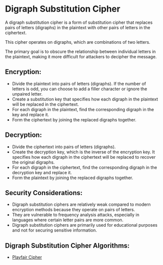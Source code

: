 # Digraph Substitution Cipher

A digraph substitution cipher is a form of substitution cipher that replaces pairs of letters (digraphs) in the plaintext with other pairs of letters in the ciphertext.

This cipher operates on digraphs, which are combinations of two letters.

The primary goal is to obscure the relationship between individual letters in the plaintext, making it more difficult for attackers to decipher the message.

## Encryption:

-   Divide the plaintext into pairs of letters (digraphs). If the number of letters is odd, you can choose to add a filler character or ignore the unpaired letter.
-   Create a substitution key that specifies how each digraph in the plaintext will be replaced in the ciphertext.
-   For each digraph in the plaintext, find the corresponding digraph in the key and replace it.
-   Form the ciphertext by joining the replaced digraphs together.

## Decryption:

-   Divide the ciphertext into pairs of letters (digraphs).
-   Create the decryption key, which is the inverse of the encryption key. It specifies how each digraph in the ciphertext will be replaced to recover the original digraphs.
-   For each digraph in the ciphertext, find the corresponding digraph in the decryption key and replace it.
-   Form the plaintext by joining the replaced digraphs together.

## Security Considerations:

-   Digraph substitution ciphers are relatively weak compared to modern encryption methods because they operate on pairs of letters.
-   They are vulnerable to frequency analysis attacks, especially in languages where certain letter pairs are more common.
-   Digraph substitution ciphers are primarily used for educational purposes and not for securing sensitive information.

## Digraph Substitution Cipher Algorithms:

-   [Playfair Cipher](./playfair-cipher.md)
